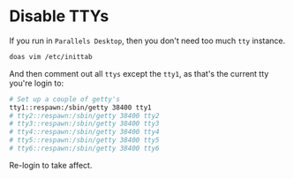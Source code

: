 # Disable TTYs

If you run in `Parallels Desktop`, then you don't need too much `tty` instance.

```bash
doas vim /etc/inittab
```

And then comment out all `ttys` except the `tty1`, as that's the current tty you're login to:

```bash
# Set up a couple of getty's
tty1::respawn:/sbin/getty 38400 tty1
# tty2::respawn:/sbin/getty 38400 tty2
# tty3::respawn:/sbin/getty 38400 tty3
# tty4::respawn:/sbin/getty 38400 tty4
# tty5::respawn:/sbin/getty 38400 tty5
# tty6::respawn:/sbin/getty 38400 tty6
```

Re-login to take affect.

</br>

